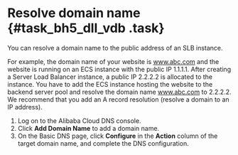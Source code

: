 # Resolve domain name {#task_bh5_dll_vdb .task}

You can resolve a domain name to the public address of an SLB instance.

For example, the domain name of your website is www.abc.com and the website is running on an ECS instance with the public IP 1.1.1.1. After creating a Server Load Balancer instance, a public IP 2.2.2.2 is allocated to the instance. You have to add the ECS instance hosting the website to the backend server pool and resolve the domain name www.abc.com to 2.2.2.2. We recommend that you add an A record resolution \(resolve a domain to an IP address\).

1.  Log on to the Alibaba Cloud DNS console. 
2.   Click **Add Domain Name** to add a domain name. 
3.   On the Basic DNS page, click **Configure** in the **Action** column of the target domain name, and complete the DNS configuration. 

